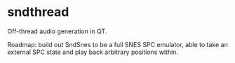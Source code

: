 sndthread
=========

Off-thread audio generation in QT.

Roadmap: build out SndSnes to be a full SNES SPC emulator, able to take an
external SPC state and play back arbitrary positions within.
